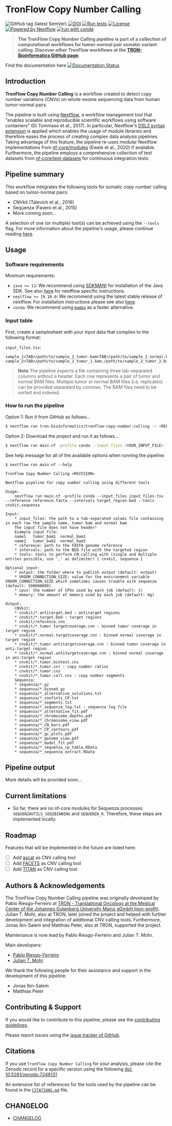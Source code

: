 # TronFlow Copy Number Calling 

![GitHub tag (latest SemVer)](https://img.shields.io/github/v/release/tron-bioinformatics/tronflow-copy-number-calling?sort=semver)
[![DOI](https://zenodo.org/badge/DOI/10.5281/zenodo.7248131.svg)](https://doi.org/10.5281/zenodo.7248131)
[![Run tests](https://github.com/TRON-Bioinformatics/tronflow-copy-number-calling/actions/workflows/automated_tests.yml/badge.svg?branch=master)](https://github.com/TRON-Bioinformatics/tronflow-copy-number-calling/actions/workflows/automated_tests.yml)
[![License](https://img.shields.io/badge/license-MIT-green)](https://opensource.org/licenses/MIT)
[![Powered by Nextflow](https://img.shields.io/badge/powered%20by-Nextflow-orange.svg?style=flat&colorA=E1523D&colorB=007D8A)](https://www.nextflow.io/)
[![run with conda](https://img.shields.io/badge/run%20with-conda-3EB049?labelColor=000000&logo=anaconda)](https://docs.conda.io/en/latest/)

> **The TronFlow Copy Number Calling pipeline is part of a collection of computational workflows for tumor-normal pair somatic variant calling. Discover other TronFlow workflows at the [TRON-Bioinformatics GitHub page](https://github.com/TRON-Bioinformatics).** 

Find the documentation here [![Documentation Status](https://readthedocs.org/projects/tronflow-docs/badge/?version=latest)](https://tronflow-docs.readthedocs.io/en/latest/?badge=latest)

## Introduction  

**TronFlow Copy Number Calling** is a workflow created to detect copy number variations (CNVs) on whole-exome sequencing data from human tumor-normal pairs. 

The pipeline is built using [Nextflow](https://www.nextflow.io), a workflow management tool that "enables scalable and reproducible scientific workflows using software containers" (Di Tommaso et al., 2017). In particular, Nextflow's [DSL2 syntax extension](https://www.nextflow.io/docs/latest/dsl2.html) is applied which enables the usage of module libraries and therefore eases the process of creating complex data analysis pipelines. Taking advantage of this feature, the pipeline re-uses modular Nextflow implementations from [nf-core/modules](https://github.com/nf-core/modules) (Ewels et al., 2020) if available. Furthermore, the pipeline employs a comprehensive collection of test datasets from [nf-core/test-datasets](https://github.com/nf-core/test-datasets) for continuous integration tests. 

## Pipeline summary 

This workflow integrates the following tools for somatic copy number calling based on tumor-normal pairs:  

- CNVkit (Talevich et al., 2016)  
- Sequenza (Favero et al., 2015)  
- More coming soon...  

A selection of one (or multiple) tool(s) can be achieved using the `--tools` flag. For more information about the pipeline's usage, please continue reading [here](#usage). 

## Usage 

### Software requirements 

Minimum requirements: 

- `java >= 11`: We recommend using [SDKMAN!](https://sdkman.io/) for installation of the Java SDK. See also [here](https://www.nextflow.io/docs/latest/getstarted.html#requirements) for nextflow specific instructions.  
- `nextflow >= 19.10.0`: We recommend using the latest stable release of nextflow. For installation instructions please see also [here](https://www.nextflow.io/docs/latest/getstarted.html#installation).  
- `conda`: We recommend using [`mamba`](https://mamba.readthedocs.io/en/latest/installation.html) as a faster alternative.  

### Input table 

First, create a samplesheet with your input data that complies to the following format: 

`input_files.tsv`: 

```
sample_1<TAB>/path/to/sample_1_tumor.bam<TAB>/path/to/sample_1_normal.bam
sample_2<TAB>/path/to/sample_2_tumor_1.bam,/path/to/sample_2_tumor_2.bam<TAB>/path/to/sample_2_normal_1.bam,/path/to/sample_2_normal_2.bam
```

> **Note**
> The pipeline expects a file containing three tab-separated columns without a header. Each row represents a pair of tumor and normal BAM files. Multiple tumor or normal BAM files (i.e. replicates) can be provided separated by commas. The BAM files need to be sorted and indexed. 

### How to run the pipeline 

Option 1: Run it from GitHub as follows...

```bash
$ nextflow run tron-bioinformatics/tronflow-copy-number-calling -r <RELEASE|BRANCH> -profile conda --input_files <YOUR_INPUT_FILE> --reference <YOUR_REFERENCE_FASTA> --intervals <YOUR_TARGET_REGIONS_BED> --tools cnvkit,sequenza
```

Option 2: Download the project and run it as follows...

```bash
$ nextflow run main.nf -profile conda --input_files <YOUR_INPUT_FILE> --reference <YOUR_REFERENCE_FASTA> --intervals <YOUR_TARGET_REGIONS_BED> --tools cnvkit,sequenza
```

See help message for all of the available options when running the pipeline: 

```
$ nextflow run main.nf --help

TronFlow Copy Number Calling <REVISION>

Nextflow pipeline for copy number calling using different tools

Usage:
    nextflow run main.nf -profile conda --input_files input_files.tsv --reference reference.fasta --intervals target_region.bed --tools cnvkit,sequenza

Input:
    * input_files: the path to a tab-separated values file containing in each row the sample name, tumor bam and normal bam
    The input file does not have header!
    Example input file:
    name1	tumor_bam1	normal_bam1
    name2	tumor_bam2	normal_bam2
    * reference: path to the FASTA genome reference
    * intervals: path to the BED file with the targeted region
    * tools: tools to perform CN calling with (single and multiple entries possible, use ',' as delimiter) [ cnvkit, sequenza ]

Optional input:
    * output: the folder where to publish output (default: output)
    * VROOM_CONNECTION_SIZE: value for the environment variable VROOM_CONNECTION_SIZE which sometimes causes trouble with sequenza (default: 500000000)
    * cpus: the number of CPUs used by each job (default: 1)
    * memory: the amount of memory used by each job (default: 4g)

Output:
    CNVkit:  
    * cnvkit/*.antitarget.bed : antitarget regions  
    * cnvkit/*.target.bed : target regions  
    * cnvkit/reference.cnn  
    * cnvkit/*.tumor.targetcoverage.cnn : binned tumor coverage in target region  
    * cnvkit/*.normal.targetcoverage.cnn : binned normal coverage in target region  
    * cnvkit/*.tumor.antitargetcoverage.cnn : binned tumor coverage in anti-target region  
    * cnvkit/*.normal.antitargetcoverage.cnn : binned normal coverage in ani-target region  
    * cnvkit/*.tumor.bintest.cns  
    * cnvkit/*.tumor.cnr : copy number ratios  
    * cnvkit/*.tumor.cns  
    * cnvkit/*.tumor.call.cns : copy number segments  
    Sequenza:  
    * sequenza/*.gz
    * sequenza/*.binned.gz  
    * sequenza/*_alternative_solutions.txt  
    * sequenza/*_confints_CP.txt  
    * sequenza/*_segments.txt  
    * sequenza/*_sequenza_log.txt : sequenza log file  
    * sequenza/*_alternative_fit.pdf  
    * sequenza/*_chromosome_depths.pdf  
    * sequenza/*_chromosome_view.pdf  
    * sequenza/*_CN_bars.pdf  
    * sequenza/*_CP_contours.pdf
    * sequenza/*_gc_plots.pdf  
    * sequenza/*_genome_view.pdf
    * sequenza/*_model_fit.pdf  
    * sequenza/*_sequenza_cp_table.RData  
    * sequenza/*_sequenza_extract.RData  

```

## Pipeline output 

More details will be provided soon...

## Current limitations 

- So far, there are no nf-core modules for Sequenza processes `SEQUENZAUTILS_SEQZBINNING` and `SEQUENZA_R`. Therefore, these steps are implemented locally.  

## Roadmap 

Features that will be implemented in the future are listed here:

- [ ] Add [ascat](https://github.com/VanLoo-lab/ascat) as CNV calling tool  
- [ ] Add [FACETS](https://github.com/mskcc/facets) as CNV calling tool  
- [ ] Add [TITAN](https://github.com/gavinha/TitanCNA) as CNV calling tool  

## Authors & Acknowledgements 

The TronFlow Copy Number Calling pipeline was originally developed by Pablo Riesgo-Ferreiro at [TRON - Translational Oncology at the Medical Center of the Johannes Gutenberg University Mainz gGmbH (non-profit)](https://tron-mainz.de/). Julian T. Mohr, also at TRON, later joined the project and helped with further development and integration of additional CNV calling tools. Furthermore, Jonas Ibn-Salem and Matthias Peter, also at TRON, supported the project. 

Maintenance is now lead by Pablo Riesgo-Ferreiro and Julian T. Mohr. 

Main developers: 

- [Pablo Riesgo-Ferreiro](mailto:Pablo.RiesgoFerreiro@TRON-Mainz.DE)  
- [Julian T. Mohr](mailto:Julian.Mohr@TRON-Mainz.de)  

We thank the following people for their assistance and support in the development of this pipeline: 

- Jonas Ibn-Salem  
- Matthias Peter  

## Contributing & Support 

If you would like to contribute to this pipeline, please see the [contributing guidelines](CONTRIBUTING.md). 

Please report issues using the [issue tracker of GitHub](https://github.com/TRON-Bioinformatics/tronflow-copy-number-calling/issues). 

## Citations 

If you use `TronFlow Copy Number Calling` for your analysis, please cite the Zenodo record for a specific version using the following [doi: 10.5281/zenodo.7248131](https://doi.org/10.5281/zenodo.7248131)

An extensive list of references for the tools used by the pipeline can be found in the [`CITATIONS.md`](CITATIONS.md) file. 

## CHANGELOG 

- [CHANGELOG](CHANGELOG.md)
